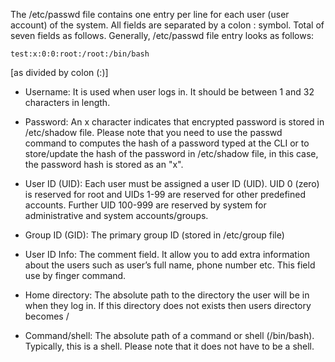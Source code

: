 The /etc/passwd file contains one entry per line for each user (user account) of the system. All fields are separated by a colon : symbol. Total of seven fields as follows. Generally, /etc/passwd file entry looks as follows:

    test:x:0:0:root:/root:/bin/bash

[as divided by colon (:)]

- Username: It is used when user logs in. It should be between 1 and 32 characters in length.

- Password: An x character indicates that encrypted password is stored in /etc/shadow file. Please note that you need to use the passwd command to computes the hash of a password typed at the CLI or to store/update the hash of the password in /etc/shadow file, in this case, the password hash is stored as an "x".

- User ID (UID): Each user must be assigned a user ID (UID). UID 0 (zero) is reserved for root and UIDs 1-99 are reserved for other predefined accounts. Further UID 100-999 are reserved by system for administrative and system accounts/groups.

- Group ID (GID): The primary group ID (stored in /etc/group file)

- User ID Info: The comment field. It allow you to add extra information about the users such as user’s full name, phone number etc. This field use by finger command.

- Home directory: The absolute path to the directory the user will be in when they log in. If this directory does not exists then users directory becomes /

- Command/shell: The absolute path of a command or shell (/bin/bash). Typically, this is a shell. Please note that it does not have to be a shell.
